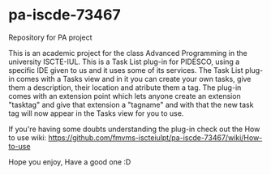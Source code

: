 # pa-iscde-73467
Repository for PA project

This is an academic project for the class Advanced Programming in the university ISCTE-IUL.
This is a Task List plug-in for PIDESCO, using a specific IDE given to us and it uses some of its services.
The Task List plug-in comes with a Tasks view and in it you can create your own tasks, give them a description, their location and atribute them a tag.
The plug-in comes with an extension point which lets anyone create an extension "tasktag" and give that extension a "tagname" and with that the new task tag will now appear in the Tasks view for you to use.

If you're having some doubts understanding the plug-in check out the How to use wiki: https://github.com/fmvms-iscteiulpt/pa-iscde-73467/wiki/How-to-use

Hope you enjoy,
Have a good one :D
